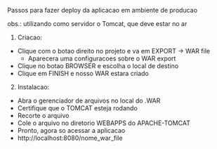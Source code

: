 Passos para fazer deploy da aplicacao em ambiente de producao

obs.: utilizando como servidor o Tomcat, que deve estar no ar

1. Criacao:  
- Clique com o botao direito no projeto e va em EXPORT -> WAR file  
	- Aparecera uma configuracoes sobre o WAR export   
- Clique no botao BROWSER e escolha o local de destino  
- Clique em  FINISH e nosso WAR estara criado  
  
2. Instalacao:  
- Abra o gerenciador de arquivos no local do .WAR
- Certifique que o TOMCAT esteja rodando
- Recorte o arquivo
- Cole o arquivo no diretorio WEBAPPS do APACHE-TOMCAT
- Pronto, agora so acessar a aplicacao
- http://localhost:8080/nome_war_file
